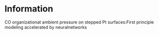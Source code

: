 # Information
CO organizationat ambient pressure on stepped Pt surfaces:First principle modeling accelerated by neuralnetworks
